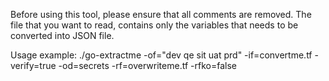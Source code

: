 Before using this tool, please ensure that all comments are removed.
The file that you want to read, contains only the variables that needs to be converted into JSON file.

Usage example: ./go-extractme -of="dev qe sit uat prd" -if=convertme.tf -verify=true -od=secrets -rf=overwriteme.tf -rfko=false
